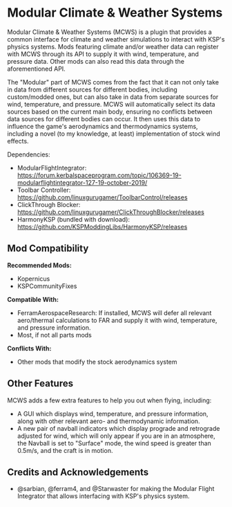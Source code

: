 # Modular Climate & Weather Systems
Modular Climate & Weather Systems (MCWS) is a plugin that provides a common interface for climate and weather simulations to interact with KSP's physics systems. Mods featuring climate and/or weather data can register with MCWS through its API to supply it with wind, temperature, and pressure data. Other mods can also read this data through the aforementioned API. 

The "Modular" part of MCWS comes from the fact that it can not only take in data from different sources for different bodies, including custom/modded ones, but can also take in data from separate sources for wind, temperature, and pressure. MCWS will automatically select its data sources based on the current main body, ensuring no conflicts between data sources for different bodies can occur.  It then uses this data to influence the game's aerodynamics and thermodynamics systems, including a novel (to my knowledge, at least) implementation of stock wind effects. 

Dependencies:
- ModularFlightIntegrator: https://forum.kerbalspaceprogram.com/topic/106369-19-modularflightintegrator-127-19-october-2019/
- Toolbar Controller: https://github.com/linuxgurugamer/ToolbarControl/releases
- ClickThrough Blocker: https://github.com/linuxgurugamer/ClickThroughBlocker/releases
- HarmonyKSP (bundled with download): https://github.com/KSPModdingLibs/HarmonyKSP/releases

## Mod Compatibility  
**Recommended Mods:**
- Kopernicus
- KSPCommunityFixes

**Compatible With:**
- FerramAerospaceResearch: If installed, MCWS will defer all relevant aero/thermal calculations to FAR and supply it with wind, temperature, and pressure information.
- Most, if not all parts mods

**Conflicts With:** 
- Other mods that modify the stock aerodynamics system

## Other Features
MCWS adds a few extra features to help you out when flying, including:
- A GUI which displays wind, temperature, and pressure information, along with other relevant aero- and thermodynamic information.
- A new pair of navball indicators which display prograde and retrograde adjusted for wind, which will only appear if you are in an atmosphere,  the Navball is set to "Surface" mode, the wind speed is greater than 0.5m/s, and the craft is in motion.

## Credits and Acknowledgements
- @sarbian, @ferram4, and @Starwaster for making the Modular Flight Integrator that allows interfacing with KSP's physics system.
